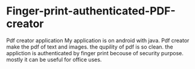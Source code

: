 # Finger-print-authenticated-PDF-creator
Pdf creator application
My application is on android with java.
Pdf creator make the pdf of text and images. 
the qupility of pdf is so clean.
the appliction is authenticated by finger print becouse of security purpose.
mostly it can be useful for office uses.
